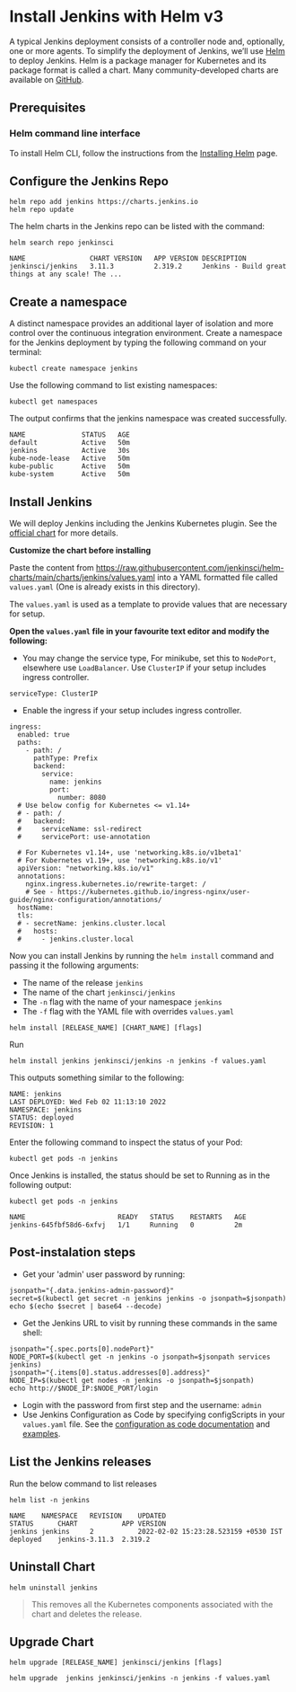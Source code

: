 Install Jenkins with Helm v3
===

A typical Jenkins deployment consists of a controller node and, optionally, one or more agents. To simplify the deployment of Jenkins, we’ll use [Helm](https://helm.sh/) to deploy Jenkins. Helm is a package manager for Kubernetes and its package format is called a chart. Many community-developed charts are available on [GitHub](https://github.com/helm/charts).

## Prerequisites

### Helm command line interface

To install Helm CLI, follow the instructions from the [Installing Helm](https://helm.sh/docs/intro/install/) page.

## Configure the Jenkins Repo

```
helm repo add jenkins https://charts.jenkins.io
helm repo update
```

The helm charts in the Jenkins repo can be listed with the command:

```
helm search repo jenkinsci

NAME             	CHART VERSION	APP VERSION	DESCRIPTION
jenkinsci/jenkins	3.11.3       	2.319.2    	Jenkins - Build great things at any scale! The ...
```

## Create a namespace

A distinct namespace provides an additional layer of isolation and more control over the continuous integration environment. Create a namespace for the Jenkins deployment by typing the following command on your terminal:

```
kubectl create namespace jenkins
```

Use the following command to list existing namespaces:

```
kubectl get namespaces
```

The output confirms that the jenkins namespace was created successfully.

```
NAME              STATUS   AGE
default           Active   50m
jenkins           Active   30s
kube-node-lease   Active   50m
kube-public       Active   50m
kube-system       Active   50m
```

## Install Jenkins

We will deploy Jenkins including the Jenkins Kubernetes plugin. See the [official chart](https://github.com/jenkinsci/helm-charts/tree/main/charts/jenkins) for more details.

**Customize the chart before installing**

Paste the content from https://raw.githubusercontent.com/jenkinsci/helm-charts/main/charts/jenkins/values.yaml into a YAML formatted file called `values.yaml` (One is already exists in this directory).

The `values.yaml` is used as a template to provide values that are necessary for setup.

**Open the `values.yaml` file in your favourite text editor and modify the following:**

- You may change the service type, For minikube, set this to `NodePort`, elsewhere use `LoadBalancer`. Use `ClusterIP` if your setup includes ingress controller.

```
serviceType: ClusterIP
```

- Enable the ingress if your setup includes ingress controller.

```
ingress:
  enabled: true
  paths:
    - path: /
      pathType: Prefix
      backend:
        service:
          name: jenkins
          port:
            number: 8080
  # Use below config for Kubernetes <= v1.14+
  # - path: /
  #   backend:
  #     serviceName: ssl-redirect
  #     servicePort: use-annotation

  # For Kubernetes v1.14+, use 'networking.k8s.io/v1beta1'
  # For Kubernetes v1.19+, use 'networking.k8s.io/v1'
  apiVersion: "networking.k8s.io/v1"
  annotations:
    nginx.ingress.kubernetes.io/rewrite-target: /
    # See - https://kubernetes.github.io/ingress-nginx/user-guide/nginx-configuration/annotations/
  hostName:
  tls:
  # - secretName: jenkins.cluster.local
  #   hosts:
  #     - jenkins.cluster.local
```

Now you can install Jenkins by running the `helm install` command and passing it the following arguments:

- The name of the release `jenkins`
- The name of the chart `jenkinsci/jenkins`
- The `-n` flag with the name of your namespace `jenkins`
- The `-f` flag with the YAML file with overrides `values.yaml`

```
helm install [RELEASE_NAME] [CHART_NAME] [flags]
```

Run

```
helm install jenkins jenkinsci/jenkins -n jenkins -f values.yaml
```

This outputs something similar to the following:

```
NAME: jenkins
LAST DEPLOYED: Wed Feb 02 11:13:10 2022
NAMESPACE: jenkins
STATUS: deployed
REVISION: 1
```

Enter the following command to inspect the status of your Pod:

```
kubectl get pods -n jenkins
```

Once Jenkins is installed, the status should be set to Running as in the following output:

```
kubectl get pods -n jenkins

NAME                       READY   STATUS    RESTARTS   AGE
jenkins-645fbf58d6-6xfvj   1/1     Running   0          2m
```

## Post-instalation steps

- Get your 'admin' user password by running:

```
jsonpath="{.data.jenkins-admin-password}"
secret=$(kubectl get secret -n jenkins jenkins -o jsonpath=$jsonpath)
echo $(echo $secret | base64 --decode)
```

- Get the Jenkins URL to visit by running these commands in the same shell:

```
jsonpath="{.spec.ports[0].nodePort}"
NODE_PORT=$(kubectl get -n jenkins -o jsonpath=$jsonpath services jenkins)
jsonpath="{.items[0].status.addresses[0].address}"
NODE_IP=$(kubectl get nodes -n jenkins -o jsonpath=$jsonpath)
echo http://$NODE_IP:$NODE_PORT/login
```

- Login with the password from first step and the username: `admin`
- Use Jenkins Configuration as Code by specifying configScripts in your `values.yaml` file. See the [configuration as code documentation](https://plugins.jenkins.io/configuration-as-code) and [examples](https://github.com/jenkinsci/configuration-as-code-plugin/tree/master/demos).


## List the Jenkins releases

Run the below command to list releases

```
helm list -n jenkins

NAME   	NAMESPACE	REVISION	UPDATED                             	STATUS  	CHART         	APP VERSION
jenkins	jenkins  	2       	2022-02-02 15:23:28.523159 +0530 IST	deployed	jenkins-3.11.3	2.319.2
```

## Uninstall Chart

```
helm uninstall jenkins
```

> This removes all the Kubernetes components associated with the chart and deletes the release.

## Upgrade Chart

```
helm upgrade [RELEASE_NAME] jenkinsci/jenkins [flags]
```

```
helm upgrade  jenkins jenkinsci/jenkins -n jenkins -f values.yaml
```
